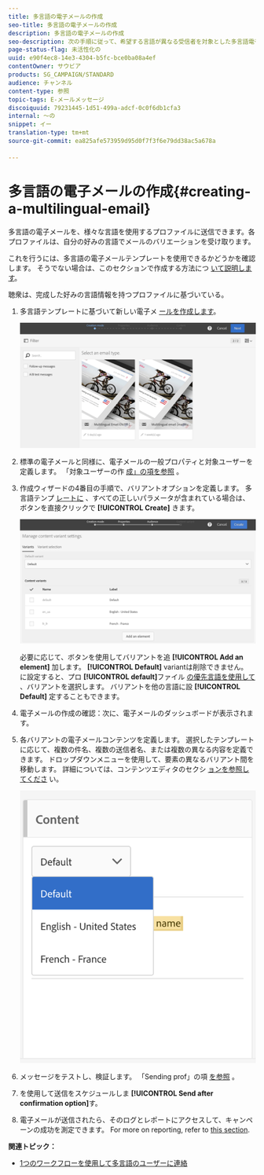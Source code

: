 ```yaml
---
title: 多言語の電子メールの作成
seo-title: 多言語の電子メールの作成
description: 多言語の電子メールの作成
seo-description: 次の手順に従って、希望する言語が異なる受信者を対象とした多言語電子メールを作成します。
page-status-flag: 未活性化の
uuid: e90f4ec8-14e3-4304-b5fc-bce0ba08a4ef
contentOwner: サウビア
products: SG_CAMPAIGN/STANDARD
audience: チャンネル
content-type: 参照
topic-tags: E-メールメッセージ
discoiquuid: 79231445-1d51-499a-adcf-0c0f6db1cfa3
internal: 〜の
snippet: イー
translation-type: tm+mt
source-git-commit: ea825afe573959d95d0f7f3f6e79dd38ac5a678a

---
```



# 多言語の電子メールの作成{#creating-a-multilingual-email}

多言語の電子メールを、様々な言語を使用するプロファイルに送信できます。各プロファイルは、自分の好みの言語でメールのバリエーションを受け取ります。

これを行うには、多言語の電子メールテンプレートを使用できるかどうかを確認します。 そうでない場合は、このセクションで作成する方法につ [いて説明します](../../start/using/creating-a-multilingual-template.md)。

聴衆は、完成した好みの言語情報を持つプロファイルに基づいている。

1. 多言語テンプレートに基づいて新しい電子メ [ールを作成します](../../start/using/creating-a-multilingual-template.md)。

   ![](assets/multi_create1.png)

1. 標準の電子メールと同様に、電子メールの一般プロパティと対象ユーザーを定義します。 「対象ユーザーの作 [成」の項を参照](../../audiences/using/creating-audiences.md) 。
1. 作成ウィザードの4番目の手順で、バリアントオプションを定義します。 多言語テンプ [レートに](../../start/using/creating-a-multilingual-template.md) 、すべての正しいパラメータが含まれている場合は、ボタンを直接クリックで **[!UICONTROL Create]** きます。

   ![](assets/multi_create4.png)

   必要に応じて、ボタンを使用してバリアントを追 **[!UICONTROL Add an element]** 加します。 **[!UICONTROL Default]** variantは削除できません。 に設定すると、プロ **[!UICONTROL default]**&#x200B;ファイル [の優先言語を使用して](../../audiences/using/creating-profiles.md) 、バリアントを選択します。 バリアントを他の言語に設 **[!UICONTROL Default]** 定することもできます。

1. 電子メールの作成の確認：次に、電子メールのダッシュボードが表示されます。
1. 各バリアントの電子メールコンテンツを定義します。 選択したテンプレートに応じて、複数の件名、複数の送信者名、または複数の異なる内容を定義できます。 ドロップダウンメニューを使用して、要素の異なるバリアント間を移動します。 詳細については、コンテンツエディタのセクシ [ョンを参照してくださ](../../designing/using/overview.md) い。

   ![](assets/multi_selectcontent.png)

1. メッセージをテストし、検証します。 「Sending prof」の項 [を参照](../../sending/using/managing-test-profiles-and-sending-proofs.md#sending-proofs) 。
1. を使用して送信をスケジュールしま **[!UICONTROL Send after confirmation option]**&#x200B;す。
1. 電子メールが送信されたら、そのログとレポートにアクセスして、キャンペーンの成功を測定できます。 For more on reporting, refer to [this section](../../reporting/using/about-dynamic-reports.md).

**関連トピック：**

* [1つのワークフローを使用して多言語のユーザーに連絡](https://helpx.adobe.com/campaign/kb/simplify-campaign-management.html#Engageyourcustomersateverystep)
